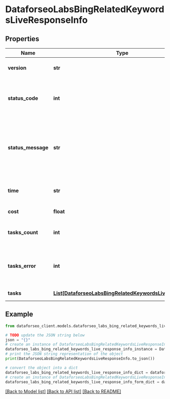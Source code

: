 # DataforseoLabsBingRelatedKeywordsLiveResponseInfo


## Properties

Name | Type | Description | Notes
------------ | ------------- | ------------- | -------------
**version** | **str** | the current version of the API | [optional] 
**status_code** | **int** | general status code you can find the full list of the response codes here | [optional] 
**status_message** | **str** | general informational message you can find the full list of general informational messages here | [optional] 
**time** | **str** | total execution time, seconds | [optional] 
**cost** | **float** | total tasks cost, USD | [optional] 
**tasks_count** | **int** | the number of tasks in the tasks array | [optional] 
**tasks_error** | **int** | the number of tasks in the tasks array returned with an error | [optional] 
**tasks** | [**List[DataforseoLabsBingRelatedKeywordsLiveTaskInfo]**](DataforseoLabsBingRelatedKeywordsLiveTaskInfo.md) | array of tasks | [optional] 

## Example

```python
from dataforseo_client.models.dataforseo_labs_bing_related_keywords_live_response_info import DataforseoLabsBingRelatedKeywordsLiveResponseInfo

# TODO update the JSON string below
json = "{}"
# create an instance of DataforseoLabsBingRelatedKeywordsLiveResponseInfo from a JSON string
dataforseo_labs_bing_related_keywords_live_response_info_instance = DataforseoLabsBingRelatedKeywordsLiveResponseInfo.from_json(json)
# print the JSON string representation of the object
print(DataforseoLabsBingRelatedKeywordsLiveResponseInfo.to_json())

# convert the object into a dict
dataforseo_labs_bing_related_keywords_live_response_info_dict = dataforseo_labs_bing_related_keywords_live_response_info_instance.to_dict()
# create an instance of DataforseoLabsBingRelatedKeywordsLiveResponseInfo from a dict
dataforseo_labs_bing_related_keywords_live_response_info_form_dict = dataforseo_labs_bing_related_keywords_live_response_info.from_dict(dataforseo_labs_bing_related_keywords_live_response_info_dict)
```
[[Back to Model list]](../README.md#documentation-for-models) [[Back to API list]](../README.md#documentation-for-api-endpoints) [[Back to README]](../README.md)


